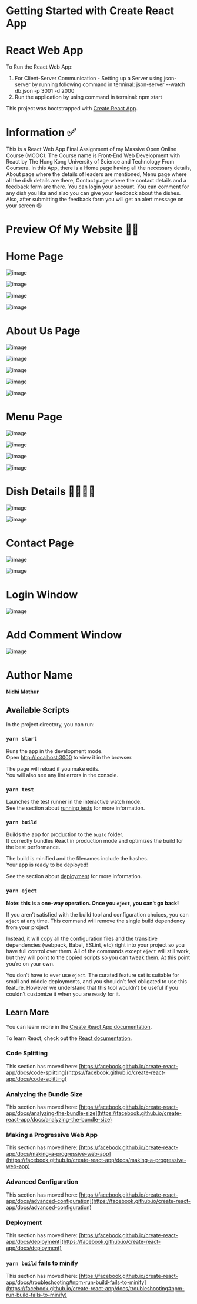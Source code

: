 # Getting Started with Create React App

# React Web App

To Run the React Web App:
1. For Client-Server Communication - Setting up a Server using json-server by running following command in terminal:
   json-server --watch db.json -p 3001 -d 2000
2. Run the application by using command in terminal:
   npm start   

This project was bootstrapped with [Create React App](https://github.com/facebook/create-react-app).

# Information ✅
This is a React Web App Final Assignment of my Massive Open Online Course (MOOC). The Course name is Front-End Web Development with React by The Hong Kong University of Science and Technology From Coursera. In this App, there is a Home page having all the necessary details, About page where the details of leaders are mentioned, Menu page where all the dish details are there, Contact page where the contact details and a feedback form are there. You can login your account. You can comment for any dish you like and also you can give your feedback about the dishes. Also, after submitting the feedback form you will get an alert message on your screen 😃

# Preview Of My Website 🤩🤩

# Home Page

![image](https://github.com/Sunidhimathur/React/blob/main/ss/1.png)

![image](https://github.com/Sunidhimathur/React/blob/main/ss/2.png)

![image](https://github.com/Sunidhimathur/React/blob/main/ss/3.png)

![image](https://github.com/Sunidhimathur/React/blob/main/ss/4.png)

# About Us Page

![image](https://github.com/Sunidhimathur/React/blob/main/ss/5.png)

![image](https://github.com/Sunidhimathur/React/blob/main/ss/6.png)

![image](https://github.com/Sunidhimathur/React/blob/main/ss/7.png)

![image](https://github.com/Sunidhimathur/React/blob/main/ss/8.png)

![image](https://github.com/Sunidhimathur/React/blob/main/ss/9.png)

# Menu Page

![image](https://github.com/Sunidhimathur/React/blob/main/ss/10.png)

![image](https://github.com/Sunidhimathur/React/blob/main/ss/11.png)

![image](https://github.com/Sunidhimathur/React/blob/main/ss/12.png)

![image](https://github.com/Sunidhimathur/React/blob/main/ss/13.png)

# Dish Details 🌭🍕🍔🥪

![image](https://github.com/Sunidhimathur/React/blob/main/ss/14.png)

![image](https://github.com/Sunidhimathur/React/blob/main/ss/15.png)

# Contact Page

![image](https://github.com/Sunidhimathur/React/blob/main/ss/16.png)

![image](https://github.com/Sunidhimathur/React/blob/main/ss/17.png)

# Login Window

![image](https://github.com/Sunidhimathur/React/blob/main/ss/18.png)

# Add Comment Window

![image](https://github.com/Sunidhimathur/React/blob/main/ss/19.png)


# Author Name

**Nidhi Mathur**


## Available Scripts

In the project directory, you can run:

### `yarn start`

Runs the app in the development mode.\
Open [http://localhost:3000](http://localhost:3000) to view it in the browser.

The page will reload if you make edits.\
You will also see any lint errors in the console.

### `yarn test`

Launches the test runner in the interactive watch mode.\
See the section about [running tests](https://facebook.github.io/create-react-app/docs/running-tests) for more information.

### `yarn build`

Builds the app for production to the `build` folder.\
It correctly bundles React in production mode and optimizes the build for the best performance.

The build is minified and the filenames include the hashes.\
Your app is ready to be deployed!

See the section about [deployment](https://facebook.github.io/create-react-app/docs/deployment) for more information.

### `yarn eject`

**Note: this is a one-way operation. Once you `eject`, you can’t go back!**

If you aren’t satisfied with the build tool and configuration choices, you can `eject` at any time. This command will remove the single build dependency from your project.

Instead, it will copy all the configuration files and the transitive dependencies (webpack, Babel, ESLint, etc) right into your project so you have full control over them. All of the commands except `eject` will still work, but they will point to the copied scripts so you can tweak them. At this point you’re on your own.

You don’t have to ever use `eject`. The curated feature set is suitable for small and middle deployments, and you shouldn’t feel obligated to use this feature. However we understand that this tool wouldn’t be useful if you couldn’t customize it when you are ready for it.

## Learn More

You can learn more in the [Create React App documentation](https://facebook.github.io/create-react-app/docs/getting-started).

To learn React, check out the [React documentation](https://reactjs.org/).

### Code Splitting

This section has moved here: [https://facebook.github.io/create-react-app/docs/code-splitting](https://facebook.github.io/create-react-app/docs/code-splitting)

### Analyzing the Bundle Size

This section has moved here: [https://facebook.github.io/create-react-app/docs/analyzing-the-bundle-size](https://facebook.github.io/create-react-app/docs/analyzing-the-bundle-size)

### Making a Progressive Web App

This section has moved here: [https://facebook.github.io/create-react-app/docs/making-a-progressive-web-app](https://facebook.github.io/create-react-app/docs/making-a-progressive-web-app)

### Advanced Configuration

This section has moved here: [https://facebook.github.io/create-react-app/docs/advanced-configuration](https://facebook.github.io/create-react-app/docs/advanced-configuration)

### Deployment

This section has moved here: [https://facebook.github.io/create-react-app/docs/deployment](https://facebook.github.io/create-react-app/docs/deployment)

### `yarn build` fails to minify

This section has moved here: [https://facebook.github.io/create-react-app/docs/troubleshooting#npm-run-build-fails-to-minify](https://facebook.github.io/create-react-app/docs/troubleshooting#npm-run-build-fails-to-minify)

